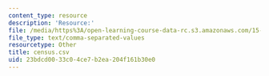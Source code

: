 ```yaml
---
content_type: resource
description: 'Resource:'
file: /media/https%3A/open-learning-course-data-rc.s3.amazonaws.com/15-071-the-analytics-edge-spring-2017/23bdcd0033c04ce7b2ea204f161b30e0_census.csv
file_type: text/comma-separated-values
resourcetype: Other
title: census.csv
uid: 23bdcd00-33c0-4ce7-b2ea-204f161b30e0
---
```

